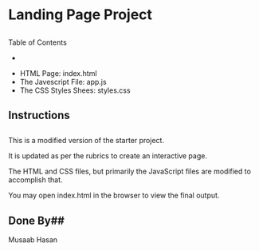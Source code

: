# Landing Page Project

## 


Table of Contents

* 
- HTML Page: index.html
- The Javescript File: app.js
- The CSS Styles Shees: styles.css



## Instructions
 ##



This is a modified version of the starter project. 

It is updated as per the rubrics to create an interactive page.

The HTML and CSS files, but primarily the JavaScript files are modified to accomplish that.


You may open index.html in the browser to view the final output.


## Done By##

 Musaab Hasan
